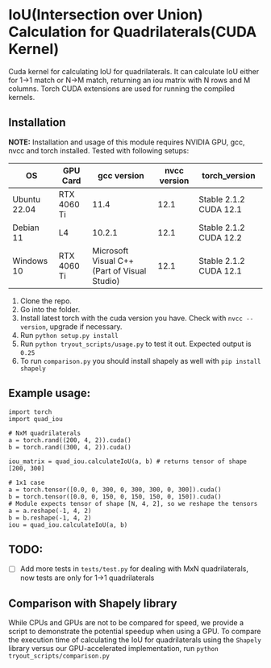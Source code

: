 # IoU(Intersection over Union) Calculation for Quadrilaterals(CUDA Kernel)

Cuda kernel for calculating IoU for quadrilaterals. It can calculate IoU either for 1->1 match or N->M match, returning an iou matrix with N rows and M columns. Torch CUDA extensions are used for running the compiled kernels. 


## Installation

**NOTE:** Installation and usage of this module requires NVIDIA GPU, gcc, nvcc and torch installed. Tested with following setups:

|OS| GPU Card | gcc version| nvcc version | torch_version |
|--|--|--|--|--|
| Ubuntu 22.04 | RTX 4060 Ti | 11.4 | 12.1 | Stable 2.1.2 CUDA 12.1 |
| Debian 11 | L4 | 10.2.1 | 12.1 | Stable 2.1.2 CUDA 12.2 |
| Windows 10 | RTX 4060 Ti | Microsoft Visual C++(Part of Visual Studio) | 12.1 | Stable 2.1.2 CUDA 12.1 |



1. Clone the repo.
2. Go into the folder.
3. Install latest torch with the cuda version you have. Check with `nvcc --version`, upgrade if necessary.
4. Run `python setup.py install`
5. Run `python tryout_scripts/usage.py` to test it out. Expected output is `0.25`
6. To run `comparison.py` you should install shapely as well with `pip install shapely`

## Example usage:
```
import torch
import quad_iou

# NxM quadrilaterals
a = torch.rand((200, 4, 2)).cuda()
b = torch.rand((300, 4, 2)).cuda()

iou_matrix = quad_iou.calculateIoU(a, b) # returns tensor of shape [200, 300]

# 1x1 case
a = torch.tensor([0.0, 0, 300, 0, 300, 300, 0, 300]).cuda()
b = torch.tensor([0.0, 0, 150, 0, 150, 150, 0, 150]).cuda()
# Module expects tensor of shape [N, 4, 2], so we reshape the tensors
a = a.reshape(-1, 4, 2)
b = b.reshape(-1, 4, 2)
iou = quad_iou.calculateIoU(a, b)
```

## TODO:
- [ ] Add more tests in `tests/test.py` for dealing with MxN quadrilaterals, now tests are only for 1->1 quadrilaterals


## Comparison with Shapely library

While CPUs and GPUs are not to be compared for speed, we provide a script to demonstrate the potential speedup when using a GPU. To compare the execution time of calculating the IoU for quadrilaterals using the `Shapely` library versus our GPU-accelerated implementation, run `python tryout_scripts/comparison.py`
